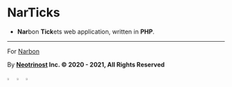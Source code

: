 # NarTicks

- **Nar**bon **Tick**ets web application, written in **PHP**.

---

For [Narbon](https://narbon.ir)

By **[Neotrinost](https://neotrinost.ir) Inc. &copy; 2020 - 2021, All Rights Reserved**

[<img src="https://img.icons8.com/color/48/000000/github.png" width="3.5%"/>](https://github.com/neotrinost)
[<img src="https://img.icons8.com/color/48/000000/linkedin.png" width="3.5%"/>](https://linkedin.com/company/neotrinost)
[<img src="https://img.icons8.com/color/48/000000/instagram.png" width="3.5%"/>](https://instagram.com/neotrinost)
